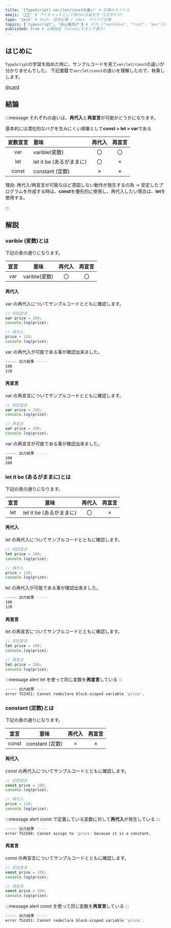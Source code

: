 ```yaml
---
title: '[TypeScript] ver/let/constの違い' # 記事のタイトル
emoji: '👨‍👦‍👦' # アイキャッチとして使われる絵文字（1文字だけ）
type: 'tech' # tech: 技術記事 / idea: アイデア記事
topics: ['typescript', '初心者向け'] # タグ。["markdown", "rust", "aws"]のように指定する
published: true # 公開設定（falseにすると下書き）
---
```


## はじめに

`TypeScript`の学習を始めた時に、サンプルコードを見て`ver/let/const`の違いが分かりませんでした。
下記書籍で`ver/let/const`の違いを理解したので、執筆しします。

@[card](https://oukayuka.booth.pm/items/2368045)

## 結論

:::message
それぞれの違いは、**再代入**と**再宣言**が可能かどうかになります。

基本的には潜在的なバグを生みにくい順番として**const > let > var**である

| 変数宣言 | 意味                     | 再代入 | 再宣言 |
| :------: | :----------------------- | :----: | :----: |
|   var    | varible(変数)            |   〇   |   〇   |
|   let    | let it be (あるがままに) |   〇   |   ×    |
|  const   | constant (定数)          |   ×    |   ×    |

理由: 再代入/再宣言が可能なほど意図しない動作が発生するの為
→ 安定したプログラムを作成する時は、**const**を優先的に使用し、再代入したい場合は、**let**を使用する。

:::

## 解説

### varible (変数)とは

下記の表の通りになります。

| 宣言 |     意味      | 再代入 | 再宣言 |
| :--: | :-----------: | :----: | :----: |
| var  | varible(変数) |   〇   |   〇   |

#### 再代入

var の再代入についてサンプルコードとともに確認します。

```ts
// 初回宣言
var price = 100;
console.log(price);

// 再代入
price = 120;
console.log(price);
```

var の再代入が可能である事が確認出来ました。

```bash
----- 出力結果 -----
100
120
```

#### 再宣言

var の再宣言についてサンプルコードとともに確認します。

```ts
// 初回宣言
var price = 100;
console.log(price);

// 再宣言
var price = 200;
console.log(price);
```

var の再宣言が可能である事が確認出来ました。

```bash
----- 出力結果 -----
100
200
```

### let it be (あるがままに)とは

下記の表の通りになります。

| 宣言 |           意味           | 再代入 | 再宣言 |
| :--: | :----------------------: | :----: | :----: |
| let  | let it be (あるがままに) |   〇   |   ×    |

#### 再代入

let の再代入についてサンプルコードとともに確認します。

```ts
// 初回宣言
let price = 100;
console.log(price);

// 再代入
price = 120;
console.log(price);
```

let の再代入が可能である事が確認出来ました。

```bash
----- 出力結果 -----
100
120
```

#### 再宣言

let の再宣言についてサンプルコードとともに確認します。

```ts
// 初回宣言
let price = 100;
console.log(price);

// 再宣言
let price = 200;
console.log(price);
```

:::message alert
let を使って同じ変数を**再宣言**している
:::

```bash
----- 出力結果 -----
error TS2451: Cannot redeclare block-scoped variable 'price'.
```

### constant (定数)とは

下記の表の通りになります。

| 宣言  |      意味       | 再代入 | 再宣言 |
| :---: | :-------------: | :----: | :----: |
| const | constant (定数) |   ×    |   ×    |

#### 再代入

const の再代入についてサンプルコードとともに確認します。

```ts
// 初回宣言
const price = 100;
console.log(price);

// 再代入
price = 120;
console.log(price);
```

:::message alert
const で定義している変数に対して**再代入**が発生している
:::

```bash
----- 出力結果 -----
error TS2588: Cannot assign to 'price' because it is a constant.
```

#### 再宣言

const の再宣言についてサンプルコードとともに確認します。

```ts
// 初回宣言
const price = 100;
console.log(price);

// 再宣言
const price = 200;
console.log(price);
```

:::message alert
const を使って同じ変数を**再宣言**している
:::

```bash
----- 出力結果 -----
error TS2451: Cannot redeclare block-scoped variable 'price'.
```
